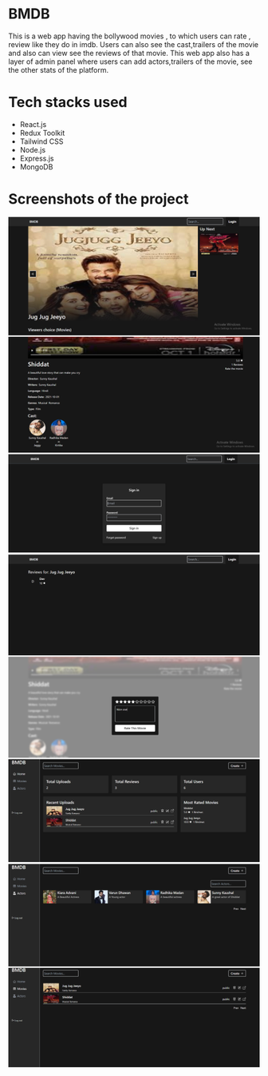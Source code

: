 # BMDB

This is a web app having the bollywood movies , to which users can rate , review like they do in imdb. Users can also see the cast,trailers of the movie and also can view see the reviews of that movie.
This web app also has a layer of admin panel where users can add actors,trailers of the movie, see the other stats of the platform.

# Tech stacks used

* React.js
* Redux Toolkit
* Tailwind CSS
* Node.js
* Express.js
* MongoDB



# Screenshots of the project

![alt-text](./frontend/screenshots/a.PNG)
![alt-text](./frontend/screenshots/b.PNG)
![alt-text](./frontend/screenshots/c.PNG)
![alt-text](./frontend/screenshots/d.PNG)
![alt-text](./frontend/screenshots/e.PNG)
![alt-text](./frontend/screenshots/f.PNG)
![alt-text](./frontend/screenshots/g.PNG)
![alt-text](./frontend/screenshots/h.PNG)
